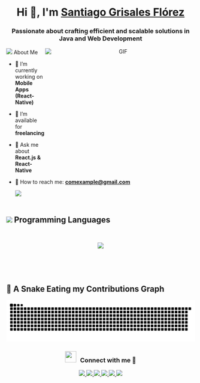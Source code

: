 <h1 align="center">Hi 👋, I'm <a href="https://100rabhcsmc.github.io/Me.io/" target="_blank">Santiago Grisales Flórez</a></h1>

<h3 align="center">Passionate about crafting efficient and scalable solutions in Java and Web Development</h3>

<a target="_blank" align="center">
  <img align="right" height="300" width="400" alt="GIF" src="https://media.giphy.com/media/SWoSkN6DxTszqIKEqv/giphy.gif">
</a>
</p>
</p>	

  <picture>
    <img src="https://github.com/7oSkaaa/7oSkaaa/blob/main/Images/about_me.gif?raw=true" width="75px">
  </picture> 
 About Me

- 🌱 I’m currently working on **Mobile Apps (React-Native)**
- 🤝 I’m available for **freelancing**
- 💬 Ask me about **React.js & React-Native**
- 📧 How to reach me: **comexample@gmail.com**


  <img src="https://user-images.githubusercontent.com/73097560/115834477-dbab4500-a447-11eb-908a-139a6edaec5c.gif"><br><br>

## <img src="https://media2.giphy.com/media/QssGEmpkyEOhBCb7e1/giphy.gif?cid=ecf05e47a0n3gi1bfqntqmob8g9aid1oyj2wr3ds3mg700bl&rid=giphy.gif" width ="25"><b> Programming Languages</b>
<br>
<p align="center">
<img width="500px"  src="https://skillicons.dev/icons?i=py,java,notion,js,html,css,react,django,postgres,mongo,git,vscode,docker,aws,postman,pgadmin&perline=10"  />
</p>
<br />

<p align="center">

<br>

## 🐍 A Snake Eating my Contributions Graph
	
<p align = "center">
	<img src = "https://github.com/7oSkaaa/7oSkaaa/blob/output/github-contribution-grid-snake.svg?" alt = "Snake Game"/>
</p>

<h3 align="center" > <img src="https://media.giphy.com/media/iY8CRBdQXODJSCERIr/giphy.gif" width="30" height="30" style="margin-right: 10px;">Connect with me 🤝 </h3>

<p align="center">


<p align="center">
  <a href="https://www.linkedin.com/" target="_blank">
    <img src="https://img.icons8.com/doodle/40/000000/linkedin--v2.png">
  </a>
  
  <a href="https://github.com/" target="_blank">
    <img src="https://img.icons8.com/doodle/40/000000/github--v1.png">
  </a>
  
  <a href="https://stackoverflow.com/" target="_blank">
    <img src="https://img.icons8.com/external-tal-revivo-color-tal-revivo/40/000000/external-stack-overflow-is-a-question-and-answer-site-for-professional-logo-color-tal-revivo.png">
  </a>

  <a href="https://instagram.com/" target="_blank">
    <img src="https://img.icons8.com/color/40/instagram-new.png">
  </a>

  <a href="https://x.com/" target="_blank">
    <img src="https://img.icons8.com/doodle/40/twitter-squared--v2.png">
  </a>
  
  <a href="https://www.youtube.com/" target="_blank">
    <img src="https://img.icons8.com/doodle/40/youtube--v2.png">
  </a>
</div>
</p>
